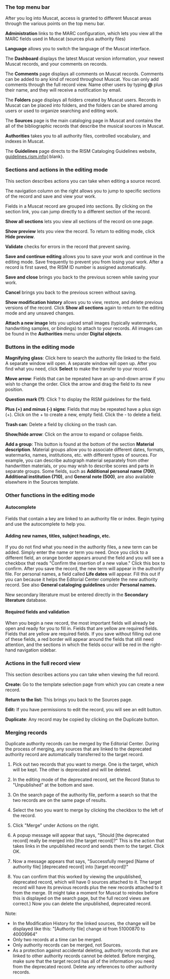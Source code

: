 ### The top menu bar

After you log into Muscat, access is granted to different Muscat areas through the various points on the top menu bar.

**Administration** links to the MARC configuration, which lets you view all the MARC fields used in Muscat (sources plus authority files)

**Language** allows you to switch the language of the Muscat interface.

The **Dashboard** displays the latest Muscat version information, your newest Muscat records, and your comments on records.

The **Comments** page displays all comments on Muscat records. Comments can be added to any kind of record throughout Muscat. You can only add comments through the full record view. Name other users by typing **@** plus their name, and they will receive a notification by email.

The **Folders** page displays all folders created by Muscat users. Records in Muscat can be placed into folders, and the folders can be shared among users or used to organize searching and editing work.

The **Sources** page is the main cataloging page in Muscat and contains the all of the bibliographic records that describe the musical sources in Muscat.

**Authorities** takes you to all authority files, controlled vocabulary, and indexes in Muscat.

The **Guidelines** page directs to the RISM Cataloging Guidelines website, [guidelines.rism.info](https://guidelines.rism.info/index.html){:blank}.

### Sections and actions in the editing mode

This section describes actions you can take when editing a source record.

The navigation column on the right allows you to jump to specific sections of the record and save and view your work.

Fields in a Muscat record are grouped into sections. By clicking on the section link, you can jump directly to a different section of the record.

**Show all sections** lets you view all sections of the record on one page.

**Show preview** lets you view the record. To return to editing mode, click **Hide preview**.

**Validate** checks for errors in the record that prevent saving.

**Save and continue editing** allows you to save your work and continue in the editing mode. Save frequently to prevent you from losing your work. After a record is first saved, the RISM ID number is assigned automatically.

**Save and close** brings you back to the previous screen while saving your work.

**Cancel** brings you back to the previous screen without saving.

**Show modification history** allows you to view, restore, and delete previous versions of the record. Click **Show all sections** again to return to the editing mode and any unsaved changes.

**Attach a new image** lets you upload small images (typically watermarks, handwriting samples, or bindings) to attach to your records. All images can be found in the **Authorities** menu under **Digital objects**.

### Buttons in the editing mode

**Magnifying glass**: Click here to search the authority file linked to the field. A separate window will open. A separate window will open up. After you find what you need, click **Select** to make the transfer to your record.

**Move arrow**: Fields that can be repeated have an up-and-down arrow if you wish to change the order. Click the arrow and drag the field to its new position.

**Question mark (?)**: Click ? to display the RISM guidelines for the field.

**Plus (+) and minus (-) signs**: Fields that may be repeated have a plus sign (+). Click on the + to create a new, empty field. Click the - to delete a field.

**Trash can**: Delete a field by clicking on the trash can.

**Show/hide arrow**: Click on the arrow to expand or collapse fields.

**Add a group**: This button is found at the bottom of the section **Material description**. Material groups allow you to associate different dates, formats, watermarks, names, institutions, etc. with different types of sources. For example, you can describe autograph material separately from other handwritten materials, or you may wish to describe scores and parts in separate groups. Some fields, such as **Additional personal name (700)**, **Additional institution (710)**, and **General note (500)**, are also available elsewhere in the Sources template.

### Other functions in the editing mode

#### Autocomplete

Fields that contain a key are linked to an authority file or index. Begin typing and use the autocomplete to help you.

#### Adding new names, titles, subject headings, etc.

If you do not find what you need in the authority files, a new term can be added. Simply enter the name or term you need. Once you click to a different field, an orange border appears around the field and you will see a checkbox that reads "Confirm the insertion of a new value." Click this box to confirm. After you save the record, the new term will appear in the authority file. For personal names, a field called **Life dates** will appear. Fill this out if you can because it helps the Editorial Center complete the new authority record. See also **General cataloging guidelines** under **Personal names.**

New secondary literature must be entered directly in the **Secondary literature** database.

#### Required fields and validation

When you begin a new record, the most important fields will already be open and ready for you to fill in. Fields that are yellow are required fields. Fields that are yellow are required fields. If you save without filling out one of these fields, a red border will appear around the fields that still need attention, and the sections in which the fields occur will be red in the right-hand navigation sidebar.

### Actions in the full record view

This section describes actions you can take when viewing the full record.

**Create:** Go to the template selection page from which you can create a new record.

**Return to the list:** This brings you back to the Sources page.

**Edit:** If you have permissions to edit the record, you will see an edit button.

**Duplicate**: Any record may be copied by clicking on the Duplicate button.

### Merging records

Duplicate authority records can be merged by the Editorial Center. During the process of merging, any sources that are linked to the deprecated authority record are automatically transferred to the target record.

1. Pick out two records that you want to merge. One is the target, which will be kept. The other is deprecated and will be deleted.

2. In the editing mode of the deprecated record, set the Record Status to "Unpublished" at the bottom and save.

3. On the search page of the authority file, perform a search so that the two records are on the same page of results.

4. Select the two you want to merge by clicking the checkbox to the left of the record.

5. Click "Merge" under Actions on the right.

6. A popup message will appear that says, "Should [the deprecated record] really be merged into [the target record]?" This is the action that takes links in the unpublished record and sends them to the target. Click OK.

7. Now a message appears that says, "Successfully merged \[Name of authority file\] \[deprecated record\] into [target record]!"

8. You can confirm that this worked by viewing the unpublished, deprecated record, which will have 0 sources attached to it. The target record will have its previous records plus the new records attached to it from the merge. (It might take a moment for Muscat to reindex before this is displayed on the search page, but the full record views are correct.) Now you can delete the unpublished, deprecated record.

Note:
- In the Modification History for the linked sources, the change will be displayed like this: "[Authority file] change id from 51000870 to 40009964"
- Only two records at a time can be merged.
- Only authority records can be merged, not Sources.
- As a protection against accidental deleting, authority records that are linked to other authority records cannot be deleted. Before merging, make sure that the target record has all of the information you need from the deprecated record. Delete any references to other authority records.  
